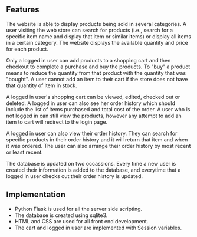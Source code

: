 ## Features
The website is able to display products being sold in several categories. A user visiting the web store can search for products (i.e., search for a specific item name and display that item or similar items) or display all items in a certain category. The website displays the available quantity and price for each product.

Only a logged in user can add products to a shopping cart and then checkout to complete a purchase and buy the products. To "buy" a product means to reduce the quantity from that product with the quantity that was "bought".  A user cannot add an item to their cart if the store does not have that quantity of item in stock.  

A logged in user's shopping cart can be viewed, edited, checked out or deleted. A logged in user can also see her order history which should include the list of items purchased and total cost of the order. A user who is not logged in can still view the products, however any attempt to add an item to cart will redirect to the login page.  

A logged in user can also view their order history.  They can search for specific products in their order history and it will return that item and when it was ordered.  The user can also arrange their order history by most recent or least recent.  

The database is updated on two occassions.  Every time a new user is created their information is added to the database, and everytime that a logged in user checks out their order history is updated.  

## Implementation
- Python Flask is used for all the server side scripting.
- The database is created using sqlite3.  
- HTML and CSS are used for all front end development.  
- The cart and logged in user are implemented with Session variables.

